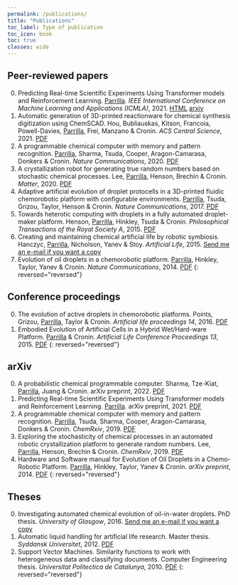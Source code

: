 ```yaml
---
permalink: /publications/
title: "Publications"
toc_label: Type of publication
toc_icon: book
toc: true
classes: wide
---
```


## Peer-reviewed papers
0. Predicting Real-time Scientific Experiments Using Transformer models and Reinforcement Learning. <u>Parrilla</u>. *IEEE International Conference on Machine Learning and Applications (ICMLA)*, 2021. [HTML](https://ieeexplore.ieee.org/abstract/document/9679982) [arxiv](https://arxiv.org/abs/2204.11718)
0. Automatic generation of 3D-printed reactionware for chemical synthesis digitization using ChemSCAD. Hou, Bubliauskas, Kitson, Francoia, Powell-Davies, <u>Parrilla</u>, Frei, Manzano & Cronin. *ACS Central Science*, 2021. [PDF](https://pubs.acs.org/doi/pdf/10.1021/acscentsci.0c01354)
0. A programmable chemical computer with memory and pattern recognition. <u>Parrilla</u>, Sharma, Tsuda, Cooper, Aragon-Camarasa, Donkers & Cronin. *Nature Communications*, 2020. [PDF](https://www.nature.com/articles/s41467-020-15190-3.pdf)
0. A crystallization robot for generating true random numbers based on stochastic chemical processes. Lee, <u>Parrilla</u>, Henson, Brechin & Cronin. *Matter*, 2020. [PDF](https://www.cell.com/matter/fulltext/S2590-2385(20)30024-2)
0. Adaptive artificial evolution of droplet protocells in a 3D-printed fluidic chemorobotic platform with configurable environments. <u>Parrilla</u>, Tsuda, Grizou, Taylor, Henson & Cronin. *Nature Communications*, 2017. [PDF](https://www.nature.com/articles/s41467-017-01161-8.pdf)
0. Towards heterotic computing with droplets in a fully automated droplet-maker platform. Henson, <u>Parrilla</u>, Hinkley, Tsuda & Cronin. *Philosophical Transactions of the Royal Society A*, 2015. [PDF](https://royalsocietypublishing.org/doi/pdf/10.1098/rsta.2014.0221)
0. Creating and maintaining chemical artificial life by robotic symbiosis. Hanczyc, <u>Parrilla</u>, Nicholson, Yanev & Stoy. *Artificial Life*, 2015. [Send me an e-mail if you want a copy](mailto:juanma@chem.gla.ac.uk)
0. Evolution of oil droplets in a chemorobotic platform. <u>Parrilla</u>, Hinkley, Taylor, Yanev & Cronin. *Nature Communications*, 2014. [PDF](https://www.nature.com/articles/ncomms6571.pdf)
{: reversed="reversed"}

## Conference proceedings
0. The evolution of active droplets in chemorobotic platforms. Points, Grizou, <u>Parrilla</u>, Taylor & Cronin. *Artificial life proceedings 14*, 2016. [PDF](https://www.mitpressjournals.org/doi/pdfplus/10.1162/isal_a_059)
0. Embodied Evolution of Artificial Cells in a Hybrid Wet/Hard-ware Platform. <u>Parrilla</u> & Cronin. *Artificial Life Conference Proceedings 13*, 2015. [PDF](https://www.mitpressjournals.org/doi/pdfplus/10.1162/978-0-262-33027-5-ch042)
{: reversed="reversed"}

## arXiv
0. A probabilistic chemical programmable computer. Sharma, Tze-Kiat, <u>Parrilla</u>, Juang & Cronin. arXiv preprint, 2022. [PDF](https://arxiv.org/pdf/2204.13493.pdf)
0. Predicting Real-time Scientific Experiments Using Transformer models and Reinforcement Learning. <u>Parrilla</u>. arXiv preprint, 2021. [PDF](https://arxiv.org/pdf/2204.11718.pdf)
0. A programmable chemical computer with memory and pattern recognition. <u>Parrilla</u>, Tsuda, Sharma, Cooper, Aragon-Camarasa, Donkers & Cronin. *ChemRxiv*, 2019. [PDF](https://chemrxiv.org/ndownloader/files/14357597)
0. Exploring the stochasticity of chemical processes in an automated robotic crystallization platform to generate random numbers. Lee, <u>Parrilla</u>, Henson, Brechin & Cronin. *ChemRxiv*, 2019. [PDF](https://chemrxiv.org/articles/Exploring_the_stochasticity_of_chemical_processes_in_an_automated_robotic_crystallization_platform_to_generate_random_numbers/7712510/files/14357510.pdf)
0. Hardware and Software manual for Evolution of Oil Droplets in a Chemo-Robotic Platform. <u>Parrilla</u>, Hinkley, Taylor, Yanev & Cronin. *arXiv preprint*, 2014. [PDF](https://arxiv.org/pdf/1411.1953)
{: reversed="reversed"}

## Theses
0. Investigating automated chemical evolution of oil-in-water droplets. PhD thesis. *University of Glasgow*, 2016. [Send me an e-mail if you want a copy](mailto:juanma@chem.gla.ac.uk)
0. Automatic liquid handling for artificial life research. Master thesis. *Syddansk Universitet*, 2012. [PDF](http://citeseerx.ist.psu.edu/viewdoc/download?doi=10.1.1.476.2555&rep=rep1&type=pdf)
0. Support Vector Machines. Similarity functions to work with heterogeneous data and classifying documents. Computer Engineering thesis. *Universitat Politectica de Catalunya*, 2010. [PDF](https://upcommons.upc.edu/bitstream/handle/2099.1/11809/62280.pdf)
{: reversed="reversed"}

